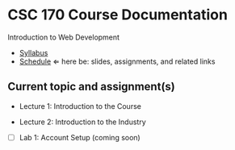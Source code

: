 # CSC 170 Course Documentation
Introduction to Web Development

- [Syllabus](syllabus.md)
- [Schedule](schedule.md)   &lArr; here be: slides, assignments, and related links

## Current topic and assignment(s)

- Lecture 1: Introduction to the Course

- Lecture 2: Introduction to the Industry

- [ ] Lab 1: Account Setup (coming soon)
